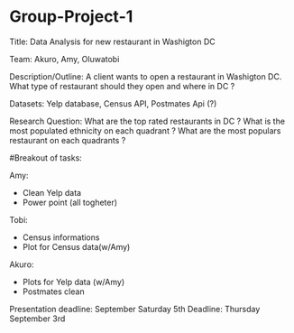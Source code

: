 # Group-Project-1

Title: Data Analysis for new restaurant in Washigton DC 


Team: Akuro, Amy, Oluwatobi


Description/Outline:  A client wants to open a restaurant in Washigton DC. What type of restaurant should they open and where in DC ? 


Datasets: Yelp database, Census API, Postmates Api (?) 


Research Question: What are the top rated restaurants in DC ? What is the most populated ethnicity on each quadrant ? 
What are the most populars restaurant on each quadrants ?


#Breakout of tasks: 

Amy:
- Clean Yelp data 
- Power point (all togheter)


Tobi:
- Census informations
- Plot for Census data(w/Amy)

Akuro: 
- Plots for Yelp data (w/Amy)
- Postmates clean





Presentation deadline: September Saturday 5th
Deadline: Thursday September 3rd 
